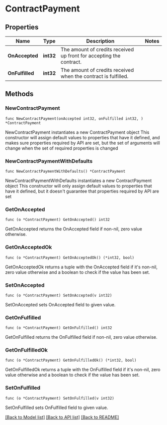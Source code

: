 # ContractPayment

## Properties

Name | Type | Description | Notes
------------ | ------------- | ------------- | -------------
**OnAccepted** | **int32** | The amount of credits received up front for accepting the contract. | 
**OnFulfilled** | **int32** | The amount of credits received when the contract is fulfilled. | 

## Methods

### NewContractPayment

`func NewContractPayment(onAccepted int32, onFulfilled int32, ) *ContractPayment`

NewContractPayment instantiates a new ContractPayment object
This constructor will assign default values to properties that have it defined,
and makes sure properties required by API are set, but the set of arguments
will change when the set of required properties is changed

### NewContractPaymentWithDefaults

`func NewContractPaymentWithDefaults() *ContractPayment`

NewContractPaymentWithDefaults instantiates a new ContractPayment object
This constructor will only assign default values to properties that have it defined,
but it doesn't guarantee that properties required by API are set

### GetOnAccepted

`func (o *ContractPayment) GetOnAccepted() int32`

GetOnAccepted returns the OnAccepted field if non-nil, zero value otherwise.

### GetOnAcceptedOk

`func (o *ContractPayment) GetOnAcceptedOk() (*int32, bool)`

GetOnAcceptedOk returns a tuple with the OnAccepted field if it's non-nil, zero value otherwise
and a boolean to check if the value has been set.

### SetOnAccepted

`func (o *ContractPayment) SetOnAccepted(v int32)`

SetOnAccepted sets OnAccepted field to given value.


### GetOnFulfilled

`func (o *ContractPayment) GetOnFulfilled() int32`

GetOnFulfilled returns the OnFulfilled field if non-nil, zero value otherwise.

### GetOnFulfilledOk

`func (o *ContractPayment) GetOnFulfilledOk() (*int32, bool)`

GetOnFulfilledOk returns a tuple with the OnFulfilled field if it's non-nil, zero value otherwise
and a boolean to check if the value has been set.

### SetOnFulfilled

`func (o *ContractPayment) SetOnFulfilled(v int32)`

SetOnFulfilled sets OnFulfilled field to given value.



[[Back to Model list]](../README.md#documentation-for-models) [[Back to API list]](../README.md#documentation-for-api-endpoints) [[Back to README]](../README.md)


